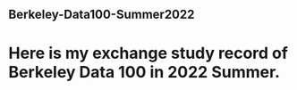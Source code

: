 ## Berkeley-Data100-Summer2022

# Here is my exchange study record of Berkeley Data 100 in 2022 Summer.
